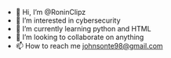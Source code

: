- 👋 Hi, I’m @RoninClipz
- 👀 I’m interested in cybersecurity
- 🌱 I’m currently learning python and HTML
- 💞️ I’m looking to collaborate on anything
- 📫 How to reach me johnsonte98@gmail.com

<!---
RoninClipz/RoninClipz is a ✨ special ✨ repository because its `README.md` (this file) appears on your GitHub profile.
You can click the Preview link to take a look at your changes.
--->
